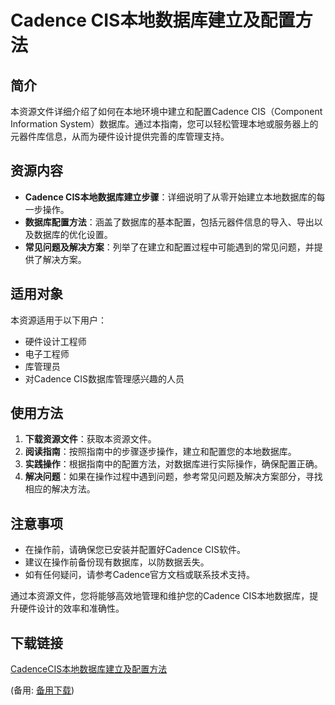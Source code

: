 # Cadence CIS本地数据库建立及配置方法

## 简介
本资源文件详细介绍了如何在本地环境中建立和配置Cadence CIS（Component Information System）数据库。通过本指南，您可以轻松管理本地或服务器上的元器件库信息，从而为硬件设计提供完善的库管理支持。

## 资源内容
- **Cadence CIS本地数据库建立步骤**：详细说明了从零开始建立本地数据库的每一步操作。
- **数据库配置方法**：涵盖了数据库的基本配置，包括元器件信息的导入、导出以及数据库的优化设置。
- **常见问题及解决方案**：列举了在建立和配置过程中可能遇到的常见问题，并提供了解决方案。

## 适用对象
本资源适用于以下用户：
- 硬件设计工程师
- 电子工程师
- 库管理员
- 对Cadence CIS数据库管理感兴趣的人员

## 使用方法
1. **下载资源文件**：获取本资源文件。
2. **阅读指南**：按照指南中的步骤逐步操作，建立和配置您的本地数据库。
3. **实践操作**：根据指南中的配置方法，对数据库进行实际操作，确保配置正确。
4. **解决问题**：如果在操作过程中遇到问题，参考常见问题及解决方案部分，寻找相应的解决方法。

## 注意事项
- 在操作前，请确保您已安装并配置好Cadence CIS软件。
- 建议在操作前备份现有数据库，以防数据丢失。
- 如有任何疑问，请参考Cadence官方文档或联系技术支持。

通过本资源文件，您将能够高效地管理和维护您的Cadence CIS本地数据库，提升硬件设计的效率和准确性。

## 下载链接
[CadenceCIS本地数据库建立及配置方法](https://pan.quark.cn/s/93b2c553d204) 

(备用: [备用下载](https://pan.baidu.com/s/10h11RP8Nm7dYqlnXlFRkyQ?pwd=1234))
